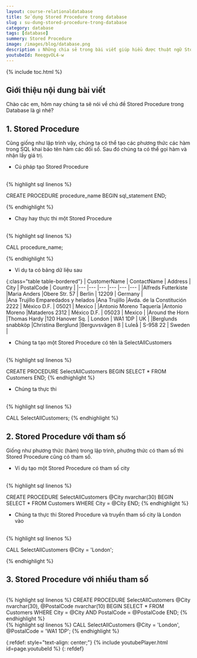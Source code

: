 ```yaml
---
layout: course-relationaldatabase
title: Sử dụng Stored Procedure trong database
slug : su-dung-stored-procedure-trong-database
category: database
tags: [database]
summery: Stored Procedure    
image: /images/blog/database.png
description : Những chia sẻ trong bài viết giúp hiểu được thuật ngữ Stored Procedure trong Database. Người đọc cũng sẽ được hướng dẫn cú pháp để tạo Stored Procedure trong Database thông qua các ví dụ cụ thể được đưa ra trong bài. Ngoài ra, bài viết cũng trình bày về Stored Procedure với tham số và Stored Procedure với nhiều tham số sử dụng trong Database. Từ đó áp dụng được Stored Procedure trong lập trình Database hiệu quả hơn.
youtubeId: ReeqgvOL4-w
---
```


{% include toc.html %}

## **Giới thiệu nội dung bài viết**

Chào các em, hôm nay chúng ta sẽ nói về chủ đề Stored Procedure trong Database là gì nhé?

## **1. Stored Procedure**

Cũng giống như lập trình vậy, chúng ta có thể tạo các phương thức các hàm trong SQL khai báo tên hàm các đối số. Sau đó chúng ta có thể gọi hàm và nhận lấy giá trị.

- Cú pháp tạo Stored Procedure

<br>
{% highlight sql linenos %}

CREATE PROCEDURE procedure_name
BEGIN
sql_statement
END;

{% endhighlight %}

- Chạy hay thực thi một Stored Procedure

<br>
{% highlight sql linenos %}

CALL procedure_name; 

{% endhighlight %}

- Ví dụ ta có bảng dữ liệu sau

{:class="table table-bordered"}
|  CustomerName  					|  ContactName	    |   Address	  					| 	City		|	PostalCode	|	Country		|
|---	            				|---	            |---	     					|---			|---			|---			|
|Alfreds Futterkiste				|Maria Anders		|Obere Str. 57					|	Berlin		|	12209		|	Germany		|		
|Ana Trujillo Emparedados y helados	|Ana Trujillo		|Avda. de la Constitución 2222	|	México D.F.	|	05021		|	Mexico		|
|Antonio Moreno Taquería			|Antonio Moreno		|Mataderos 2312					|	México D.F.	|	05023		|	Mexico		|
|Around the Horn					|Thomas Hardy		|120 Hanover Sq.				|	London		|	WA1 1DP		|	UK			|
|Berglunds snabbköp					|Christina Berglund	|Berguvsvägen 8					|	Luleå		|	S-958 22	|	Sweden		|


- Chúng ta tạo một Stored Procedure có tên là SelectAllCustomers

<br>
{% highlight sql linenos %}

CREATE PROCEDURE SelectAllCustomers
BEGIN
SELECT * FROM Customers
END;
{% endhighlight %}

- Chúng ta thực thi

<br>
{% highlight sql linenos %}

CALL SelectAllCustomers;
{% endhighlight %}

## **2. Stored Procedure với tham số**

Giống như phương thức (hàm) trong lập trình, phướng thức có tham số thì Stored Procedure cũng có tham số.

- Ví dụ tạo một Stored Procedure có tham số city 

<br>
{% highlight sql linenos %}

CREATE PROCEDURE SelectAllCustomers @City nvarchar(30)
BEGIN
SELECT * FROM Customers WHERE City = @City
END;
{% endhighlight %}

- Chúng ta thực thi Stored Procedure và truyền tham số city là London vào


<br>
{% highlight sql linenos %}

CALL SelectAllCustomers @City = 'London'; 

{% endhighlight %}

## **3. Stored Procedure với nhiều tham số**

<br>
{% highlight sql linenos %}
CREATE PROCEDURE SelectAllCustomers @City nvarchar(30), @PostalCode nvarchar(10)
BEGIN
SELECT * FROM Customers WHERE City = @City AND PostalCode = @PostalCode
END;
{% endhighlight %}

<br>
{% highlight sql linenos %}
CALL SelectAllCustomers @City = 'London', @PostalCode = 'WA1 1DP'; 
{% endhighlight %}

{:refdef: style="text-align: center;"}
{% include youtubePlayer.html id=page.youtubeId %}
{: refdef}




